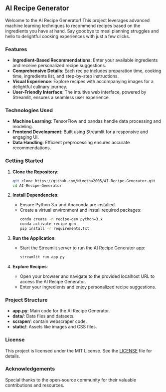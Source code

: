 ## AI Recipe Generator

Welcome to the AI Recipe Generator! This project leverages advanced machine learning techniques to recommend recipes based on the ingredients you have at hand. Say goodbye to meal planning struggles and hello to delightful cooking experiences with just a few clicks.

### Features

- **Ingredient-Based Recommendations**: Enter your available ingredients and receive personalized recipe suggestions.
- **Comprehensive Details**: Each recipe includes preparation time, cooking time, ingredients list, and step-by-step instructions.
- **Visual Experience**: Explore recipes with accompanying images for a delightful culinary journey.
- **User-Friendly Interface**: The intuitive web interface, powered by Streamlit, ensures a seamless user experience.

### Technologies Used

- **Machine Learning**: TensorFlow and pandas handle data processing and modeling.
- **Frontend Development**: Built using Streamlit for a responsive and engaging UI.
- **Data Handling**: Efficient preprocessing ensures accurate recommendations.

### Getting Started

1. **Clone the Repository**:
    ```sh
    git clone https://github.com/Nivetha2005/AI-Recipe-Generator.git
    cd AI-Recipe-Generator
    ```

2. **Install Dependencies**:
    - Ensure Python 3.x and Anaconda are installed.
    - Create a virtual environment and install required packages:
      ```sh
      conda create -n recipe-gen python=3.x
      conda activate recipe-gen
      pip install -r requirements.txt
      ```

3. **Run the Application**:
    - Start the Streamlit server to run the AI Recipe Generator app:
      ```sh
      streamlit run app.py
      ```

4. **Explore Recipes**:
    - Open your browser and navigate to the provided localhost URL to access the AI Recipe Generator.
    - Enter your ingredients and enjoy personalized recipe suggestions.

### Project Structure

- **app.py**: Main code for the AI Recipe Generator.
- **data/**: Data files and datasets.
- **scraper/**: contain webscraper code.
- **static/**: Assets like images and CSS files.


### License

This project is licensed under the MIT License. See the [LICENSE](LICENSE) file for details.

### Acknowledgements

Special thanks to the open-source community for their valuable contributions and resources.
